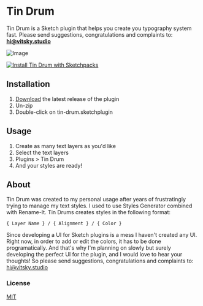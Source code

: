 # Tin Drum
Tin Drum is a Sketch plugin that helps you create you typography system fast.
Please send suggestions, congratulations and complaints to: **hi@vitsky.studio**

![Image](https://media.giphy.com/media/UQsHIDmAG3nvQOj6Bf/giphy.gif)

[![Install Tin Drum with Sketchpacks](http://sketchpacks-com.s3.amazonaws.com/assets/badges/sketchpacks-badge-install.png "Install Tin Drum with Sketchpacks")](https://www.sketchpacks.com/VitskyDs/tin-drum/install)

## Installation
1. [Download](https://www.sketchpacks.com/VitskyDs/tin-drum) the latest release of the plugin
2. Un-zip
3. Double-click on tin-drum.sketchplugin

## Usage
1. Create as many text layers as you'd like
2. Select the text layers
3. Plugins > Tin Drum
4. And your styles are ready!

## About
Tin Drum was created to my personal usage after years of frustratingly trying to manage my text styles. I used to use Styles Generator combined with Rename-It.
Tin Drums creates styles in the following format:

```{ Layer Name } / { Alignment } / { Color }```

Since developing a UI for Sketch plugins is a mess I haven't created any UI. Right now, in order to add or edit the colors, it has to be done programatically. And that's why I'm planning on slowly but surely developing the perfect UI for the plugin, and I would love to hear your thoughts! So please send suggestions, congratulations and complaints to:
hi@vitsky.studio


### License
[MIT](https://choosealicense.com/licenses/mit/)
